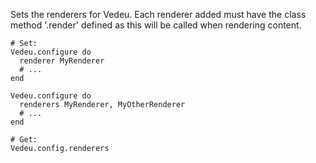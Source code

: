 Sets the renderers for Vedeu. Each renderer added must have the class
method '.render' defined as this will be called when rendering
content.

    # Set:
    Vedeu.configure do
      renderer MyRenderer
      # ...
    end

    Vedeu.configure do
      renderers MyRenderer, MyOtherRenderer
      # ...
    end

    # Get:
    Vedeu.config.renderers
